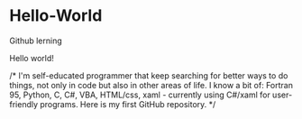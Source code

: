 # Hello-World
Github lerning

Hello world!

/* I'm self-educated programmer that keep searching for better ways to do things, not only in code but also in other areas of life.
I know a bit of: Fortran 95, Python, C, C#, VBA, HTML/css, xaml - currently  using C#/xaml for user-friendly programs. Here is my first GitHub repository. */

